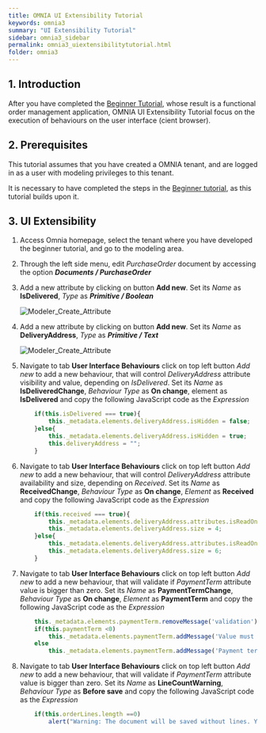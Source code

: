 ```yaml
---
title: OMNIA UI Extensibility Tutorial
keywords: omnia3
summary: "UI Extensibility Tutorial"
sidebar: omnia3_sidebar
permalink: omnia3_uiextensibilitytutorial.html
folder: omnia3
---
```



## 1. Introduction

After you have completed the [Beginner Tutorial](https://docs.numbersbelieve.com/omnia3_beginnertutorial.html), whose result is a functional order management application, OMNIA UI Extensibility Tutorial focus on the execution of behaviours on the user interface (cient browser).

## 2. Prerequisites

This tutorial assumes that you have created a OMNIA tenant, and are logged in as a user with modeling privileges to this tenant.

It is necessary to have completed the steps in the  [Beginner tutorial](http://docs.numbersbelieve.com/omnia3_beginnertutorial.html), as this tutorial builds upon it.

## 3. UI Extensibility

1. Access Omnia homepage, select the tenant where you have developed the beginner tutorial, and go to the modeling area.

2. Through the left side menu, edit *PurchaseOrder* document by accessing the option ***Documents / PurchaseOrder***

3. Add a new attribute by clicking on button **Add new**. Set its *Name* as **IsDelivered**, *Type* as ***Primitive / Boolean***

    ![Modeler_Create_Attribute](/images/tutorials/beginner/Modeler-Create-Attribute.PNG)
    
4. Add a new attribute by clicking on button **Add new**. Set its *Name* as **DeliveryAddress**, *Type* as ***Primitive / Text***

    ![Modeler_Create_Attribute](/images/tutorials/beginner/Modeler-Create-Attribute.PNG)
    
5. Navigate to tab **User Interface Behaviours** click on top left button *Add new* to add a new behaviour, that will control  *DeliveryAddress* attribute visibility and value, depending on *IsDelivered*. Set its *Name* as **IsDeliveredChange**, *Behaviour Type* as **On change**, element as **IsDelivered** and copy the following JavaScript code as the *Expression*

    ```JavaScript
        if(this.isDelivered === true){
            this._metadata.elements.deliveryAddress.isHidden = false;
        }else{
            this._metadata.elements.deliveryAddress.isHidden = true;
            this.deliveryAddress = "";    
        }    
    ```

6. Navigate to tab **User Interface Behaviours** click on top left button *Add new* to add a new behaviour, that will control  *DeliveryAddress* attribute availability and size, depending on *Received*. Set its *Name* as **ReceivedChange**, *Behaviour Type* as **On change**, *Element* as **Received** and copy the following JavaScript code as the *Expression*

    ```JavaScript
        if(this.received === true){
            this._metadata.elements.deliveryAddress.attributes.isReadOnly = true;
            this._metadata.elements.deliveryAddress.size = 4;
        }else{
            this._metadata.elements.deliveryAddress.attributes.isReadOnly = false;
            this._metadata.elements.deliveryAddress.size = 6;
        }    
    ```

7. Navigate to tab **User Interface Behaviours** click on top left button *Add new* to add a new behaviour, that will validate if   *PaymentTerm* attribute value is bigger than zero. Set its *Name* as **PaymentTermChange**, *Behaviour Type* as **On change**, *Element* as **PaymentTerm** and copy the following JavaScript code as the *Expression*

    ```JavaScript
        this._metadata.elements.paymentTerm.removeMessage('validation');
        if(this.paymentTerm <0)
            this._metadata.elements.paymentTerm.addMessage('Value must be bigger than zero','error',  'validation');
        else
            this._metadata.elements.paymentTerm.addMessage('Payment term is valid','success',  'validation');    
    ```

8. Navigate to tab **User Interface Behaviours** click on top left button *Add new* to add a new behaviour, that will validate if   *PaymentTerm* attribute value is bigger than zero. Set its *Name* as **LineCountWarning**, *Behaviour Type* as **Before save** and copy the following JavaScript code as the *Expression*

    ```JavaScript
        if(this.orderLines.length ==0)
            alert("Warning: The document will be saved without lines. You can add them by editing it.");
    ```
